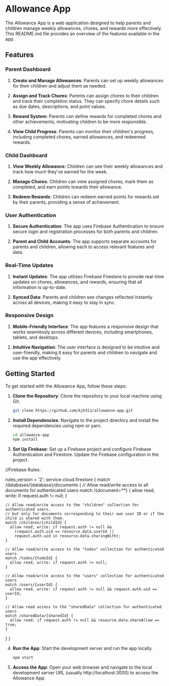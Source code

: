 # Allowance App

The Allowance App is a web application designed to help parents and children manage weekly allowances, chores, and rewards more effectively. This README.md file provides an overview of the features available in the app.

## Features

### Parent Dashboard

1. **Create and Manage Allowances**: Parents can set up weekly allowances for their children and adjust them as needed.

2. **Assign and Track Chores**: Parents can assign chores to their children and track their completion status. They can specify chore details such as due dates, descriptions, and point values.

3. **Reward System**: Parents can define rewards for completed chores and other achievements, motivating children to be more responsible.

4. **View Child Progress**: Parents can monitor their children's progress, including completed chores, earned allowances, and redeemed rewards.

### Child Dashboard

1. **View Weekly Allowance**: Children can see their weekly allowances and track how much they've earned for the week.

2. **Manage Chores**: Children can view assigned chores, mark them as completed, and earn points towards their allowance.

3. **Redeem Rewards**: Children can redeem earned points for rewards set by their parents, providing a sense of achievement.

### User Authentication

1. **Secure Authentication**: The app uses Firebase Authentication to ensure secure login and registration processes for both parents and children.

2. **Parent and Child Accounts**: The app supports separate accounts for parents and children, allowing each to access relevant features and data.

### Real-Time Updates

1. **Instant Updates**: The app utilizes Firebase Firestore to provide real-time updates on chores, allowances, and rewards, ensuring that all information is up-to-date.

2. **Synced Data**: Parents and children see changes reflected instantly across all devices, making it easy to stay in sync.

### Responsive Design

1. **Mobile-Friendly Interface**: The app features a responsive design that works seamlessly across different devices, including smartphones, tablets, and desktops.

2. **Intuitive Navigation**: The user interface is designed to be intuitive and user-friendly, making it easy for parents and children to navigate and use the app effectively.

## Getting Started

To get started with the Allowance App, follow these steps:

1. **Clone the Repository**: Clone the repository to your local machine using Git.

   ```bash
   git clone https://github.com/kjh311/allowance-app.git
   ```

2. **Install Dependencies**: Navigate to the project directory and install the required dependencies using npm or yarn.

   ```bash
   cd allowance-app
   npm install
   ```

3. **Set Up Firebase**: Set up a Firebase project and configure Firebase Authentication and Firestore. Update the Firebase configuration in the project.

//Firebase Rules:

rules_version = '2';
service cloud.firestore {
match /databases/{database}/documents {
// Allow read/write access to all documents for authenticated users
match /{document=\*\*} {
allow read, write: if request.auth != null;
}

    // Allow read/write access to the "children" collection for authenticated users,
    // but only for documents corresponding to their own user ID or if the child is shared with them.
    match /children/{childId} {
      allow read, write: if request.auth != null &&
        (request.auth.uid == resource.data.userId ||
        request.auth.uid in resource.data.sharingWith);
    }

    // Allow read/write access to the "todos" collection for authenticated users
    match /todos/{todoId} {
      allow read, write: if request.auth != null;
    }

    // Allow read/write access to the "users" collection for authenticated users
    match /users/{userId} {
      allow read, write: if request.auth != null && request.auth.uid == userId;
    }

    // Allow read access to the "sharedData" collection for authenticated users
    match /sharedData/{sharedId} {
      allow read: if request.auth != null && resource.data.shareAllow == true;
    }

}
}

4. **Run the App**: Start the development server and run the app locally.

   ```bash
   npm start
   ```

5. **Access the App**: Open your web browser and navigate to the local development server URL (usually http://localhost:3000) to access the Allowance App.
